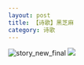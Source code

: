 ```yaml
---
layout: post
title: 【诗歌】黑芝麻
category: 诗歌
---
```

![story_new_final](http://rh8cub8wq.hd-bkt.clouddn.com/img/story_new_final_0322.png)
![](http://rh8dao9dj.hd-bkt.clouddn.com/img/moment-220504-2.jpg)


